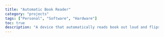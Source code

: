 ```yaml
---
title: "Automatic Book Reader"
category: "projects"
tags: ["Personal", "Software", "Hardware"]
toc: true
description: "A device that automatically reads book out loud and flips pages."
---
```

